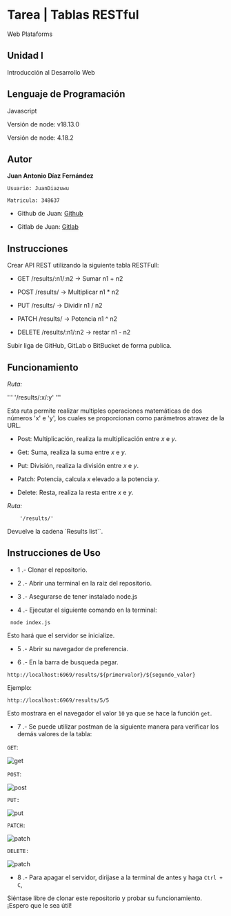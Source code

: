 # Tarea | Tablas RESTful

Web Plataforms

## Unidad I

Introducción al Desarrollo Web

## Lenguaje de Programación

Javascript

Versión de node: v18.13.0

Versión de node: 4.18.2

## Autor

**Juan Antonio Díaz Fernández**

	Usuario: JuanDiazuwu

	Matricula: 348637

* Github de Juan: [Github](https://github.com/JuanDiazuwu)

* Gitlab de Juan: [Gitlab](https://gitlab.com/a348637)

## Instrucciones

Crear API REST utilizando la siguiente tabla RESTFull:

 * GET /results/:n1/:n2 -> Sumar n1 + n2

 * POST /results/ -> Multiplicar n1 * n2

 * PUT /results/ -> Dividir n1 / n2

 * PATCH /results/ -> Potencia n1 ^ n2

 * DELETE /results/:n1/:n2 -> restar n1 - n2

Subir liga de GitHub, GitLab o BitBucket de forma publica.

## Funcionamiento

*Ruta:*

'''
    '/results/:x/:y'
'''

Esta ruta permite realizar multiples operaciones matemáticas de dos números 'x' e 'y', los cuales se proporcionan como parámetros atravez de la URL.

 * Post: Multiplicación, realiza la multiplicación entre _x_ e _y_.

 * Get: Suma, realiza la suma entre _x_ e _y_.

 * Put: División, realiza la división entre _x_ e _y_.

 * Patch: Potencia, calcula _x_ elevado a la potencia _y_.

 * Delete: Resta, realiza la resta entre _x_ e _y_.

 *Ruta:*

```
    '/results/'
```

Devuelve la cadena `Results list``.

## Instrucciones de Uso

 * 1 .- Clonar el repositorio.

 * 2 .- Abrir una terminal en la raíz del repositorio.

 * 3 .- Asegurarse de tener instalado node.js

 * 4 .- Ejecutar el siguiente comando en la terminal:

```
 node index.js
```

Esto hará que el servidor se inicialize.

 * 5 .- Abrir su navegador de preferencia.

 * 6 .- En la barra de busqueda pegar.

```
http://localhost:6969/results/${primervalor}/${segundo_valor}
```

Ejemplo: 

```
http://localhost:6969/results/5/5
```

Esto mostrara en el navegador el valor `10` ya que se hace la función `get`.

 * 7 .- Se puede utilizar postman de la siguiente manera para verificar los demás valores de la tabla:

`GET`:

![get](./img/get.jpeg)

`POST`:

![post](./img/post.jpeg)

`PUT:`

![put](./img/put.jpeg)

`PATCH:`

![patch](./img/patch.jpeg)

`DELETE:`

![patch](./img/delete.jpeg)

 * 8 .- Para apagar el servidor, dirijase a la terminal de antes y haga `Ctrl + C`,

Siéntase libre de clonar este repositorio y probar su funcionamiento. ¡Espero que le sea útil!